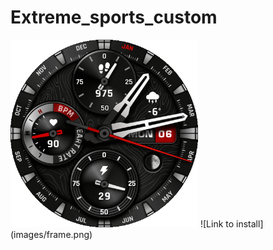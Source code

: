 # Extreme_sports_custom
<title>Custom watch face from official with extended AOD</title>
<img src="images/Preview.gif" alt="Preview" width="300">
![Link to install](images/frame.png)
